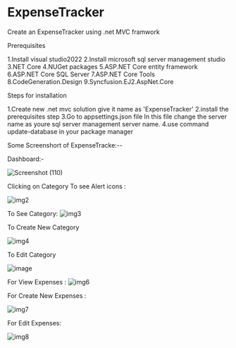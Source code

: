 # ExpenseTracker

Create an ExpenseTracker using .net MVC framwork

Prerequisites


1.Install visual studio2022
2.Install microsoft sql server management studio
3.NET Core
4.NUGet packages
5.ASP.NET Core entity framework
6.ASP.NET Core SQL Server
7.ASP.NET Core Tools
8.CodeGeneration.Design
9.Syncfusion.EJ2.AspNet.Core



Steps for installation


1.Create new .net mvc solution give it name as 'ExpenseTracker'
2.install the prerequisites step 
3.Go to appsettings.json file In this file change the server name as youre sql server management server name.
4.use command update-database in your package manager


Some Screenshort of ExpenseTracke:--

Dashboard:-

![Screenshot (110)](https://user-images.githubusercontent.com/122635183/212605215-8d0bc5d4-3ed4-4720-a9e4-4a0929df2e54.png)

Clicking on Category To see Alert icons :

![img2](https://user-images.githubusercontent.com/122635183/212606259-4b5e14d3-c5bd-43b8-b898-5d453477e6eb.PNG)

To See Category:
![img3](https://user-images.githubusercontent.com/122635183/212606448-5305cd1a-53bf-43aa-9405-b69dc9b8bf51.PNG)

To Create New Category

![img4](https://user-images.githubusercontent.com/122635183/212606696-1ad70d17-7fe4-4949-9115-0795d0c11a0e.PNG)

To Edit Category

![image](https://user-images.githubusercontent.com/122635183/212606884-49258126-f539-458c-9c47-df08fc0647c9.png)

For View Expenses :
![img6](https://user-images.githubusercontent.com/122635183/212607066-4268a7bc-05ae-45d1-9ff5-74f26ed32258.PNG)

For Create New Expenses :

![img7](https://user-images.githubusercontent.com/122635183/212607319-a99be5a2-f1e8-4abf-a362-6d68a5100f69.PNG)

For Edit Expenses:

![img8](https://user-images.githubusercontent.com/122635183/212607643-9a492e04-a18f-4d0c-b937-eaea9b50fce8.png)

